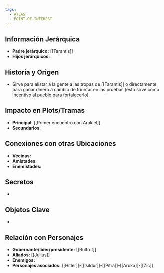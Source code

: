 ```yaml
---
tags:
  - ATLAS
  - POINT-OF-INTEREST
---
```

## Información Jerárquica
- **Padre jerárquico:** [[Tarantis]]
- **Hijos jerárquicos:** 

## Historia y Origen
- Sirve para alistar a la gente a las tropas de [[Tarantis]] o directamente para ganar dinero a cambio de triunfar en las pruebas (esto sirve como incentivo al pueblo para fortalecerlo).

## Impacto en Plots/Tramas 
- **Principal**: [[Primer encuentro con Arakiel]]
- **Secundarios**:

## Conexiones con otras Ubicaciones
- **Vecinas:**
- **Amistades**:
- **Enemistades:**

## Secretos 
- 

## Objetos Clave
- 

## Relación con Personajes 
- **Gobernante/líder/presidente:** [[Bultrut]]
- **Aliados:** [[Julius]]
- **Enemigos:**
- **Personajes asociados:** [[Hitler]]-[[Isildur]]-[[Pitra]]-[[Aruka]]-[[Zic]]
